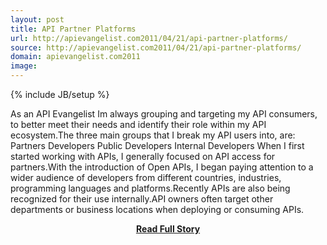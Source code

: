 ```yaml
---
layout: post
title: API Partner Platforms
url: http://apievangelist.com2011/04/21/api-partner-platforms/
source: http://apievangelist.com2011/04/21/api-partner-platforms/
domain: apievangelist.com2011
image: 
---
```

{% include JB/setup %}<p>As an API Evangelist Im always grouping and targeting my API consumers, to better meet their needs and identify their role within my API ecosystem.The three main groups that I break my API users into, are: Partners Developers Public Developers Internal Developers When I first started working with APIs, I generally focused on API access for partners.With the introduction of Open APIs, I began paying attention to a wider audience of developers from different countries, industries, programming languages and platforms.Recently APIs are also being recognized for their use internally.API owners often target other departments or business locations when deploying or consuming APIs.</p>
<center><p><a href="http://apievangelist.com2011/04/21/api-partner-platforms/" style='padding:25px; font-sze:18px; font-weight: bold;'>Read Full Story</a></p></center>
